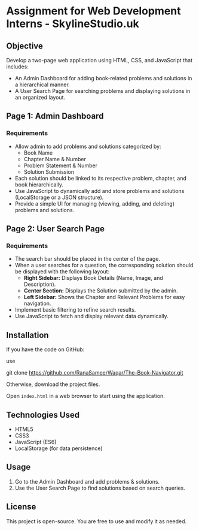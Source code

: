 # Assignment for Web Development Interns - SkylineStudio.uk

## Objective

Develop a two-page web application using HTML, CSS, and JavaScript that includes:

*   An Admin Dashboard for adding book-related problems and solutions in a hierarchical manner.
*   A User Search Page for searching problems and displaying solutions in an organized layout.

## Page 1: Admin Dashboard

### Requirements

*   Allow admin to add problems and solutions categorized by:
    *   Book Name
    *   Chapter Name & Number
    *   Problem Statement & Number
    *   Solution Submission
*   Each solution should be linked to its respective problem, chapter, and book hierarchically.
*   Use JavaScript to dynamically add and store problems and solutions (LocalStorage or a JSON structure).
*   Provide a simple UI for managing (viewing, adding, and deleting) problems and solutions.

## Page 2: User Search Page

### Requirements

*   The search bar should be placed in the center of the page.
*   When a user searches for a question, the corresponding solution should be displayed with the following layout:
    *   **Right Sidebar:** Displays Book Details (Name, Image, and Description).
    *   **Center Section:** Displays the Solution submitted by the admin.
    *   **Left Sidebar:** Shows the Chapter and Relevant Problems for easy navigation.
*   Implement basic filtering to refine search results.
*   Use JavaScript to fetch and display relevant data dynamically.

## Installation

If you have the code on GitHub:

use

git clone https://github.com/RanaSameerWaqar/The-Book-Navigator.git

Otherwise, download the project files.

Open `index.html` in a web browser to start using the application.

## Technologies Used

*   HTML5
*   CSS3
*   JavaScript (ES6)
*   LocalStorage (for data persistence)

## Usage

1.  Go to the Admin Dashboard and add problems & solutions.
2.  Use the User Search Page to find solutions based on search queries.

## License

This project is open-source. You are free to use and modify it as needed.
